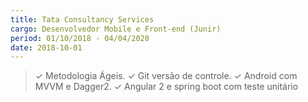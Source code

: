 ```yaml
---
title: Tata Consultancy Services 
cargo: Desenvolvedor Mobile e Front-end (Junir) 
period: 01/10/2018 - 04/04/2020
date: 2018-10-01
---
```


> ✓ Metodologia Ágeis. 
> ✓ Git versão de controle. 
> ✓ Android com MVVM e Dagger2.
> ✓ Angular 2 e spring boot com teste unitário

